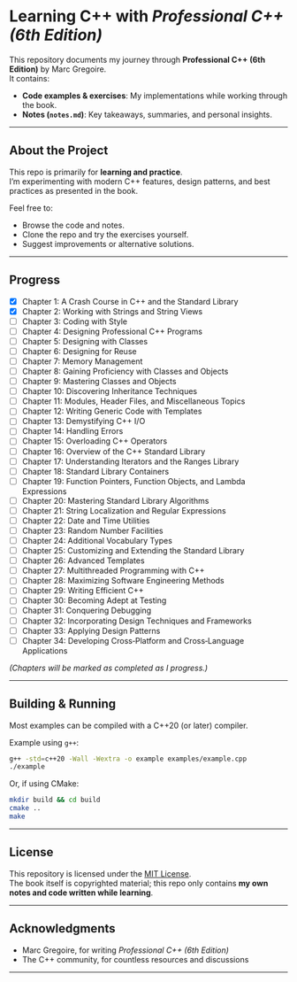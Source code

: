 # Learning C++ with *Professional C++ (6th Edition)*

This repository documents my journey through **Professional C++ (6th Edition)** by Marc Gregoire.  
It contains:
- **Code examples & exercises**: My implementations while working through the book.
- **Notes (`notes.md`)**: Key takeaways, summaries, and personal insights.

---

## About the Project
This repo is primarily for **learning and practice**.  
I’m experimenting with modern C++ features, design patterns, and best practices as presented in the book.  

Feel free to:
- Browse the code and notes.
- Clone the repo and try the exercises yourself.
- Suggest improvements or alternative solutions.

---

## Progress
- [x] Chapter 1: A Crash Course in C++ and the Standard Library
- [x] Chapter 2: Working with Strings and String Views
- [ ] Chapter 3: Coding with Style
- [ ] Chapter 4: Designing Professional C++ Programs
- [ ] Chapter 5: Designing with Classes
- [ ] Chapter 6: Designing for Reuse
- [ ] Chapter 7: Memory Management
- [ ] Chapter 8: Gaining Proficiency with Classes and Objects
- [ ] Chapter 9: Mastering Classes and Objects
- [ ] Chapter 10: Discovering Inheritance Techniques
- [ ] Chapter 11: Modules, Header Files, and Miscellaneous Topics
- [ ] Chapter 12: Writing Generic Code with Templates
- [ ] Chapter 13: Demystifying C++ I/O
- [ ] Chapter 14: Handling Errors
- [ ] Chapter 15: Overloading C++ Operators
- [ ] Chapter 16: Overview of the C++ Standard Library
- [ ] Chapter 17: Understanding Iterators and the Ranges Library
- [ ] Chapter 18: Standard Library Containers
- [ ] Chapter 19: Function Pointers, Function Objects, and Lambda Expressions
- [ ] Chapter 20: Mastering Standard Library Algorithms
- [ ] Chapter 21: String Localization and Regular Expressions
- [ ] Chapter 22: Date and Time Utilities
- [ ] Chapter 23: Random Number Facilities
- [ ] Chapter 24: Additional Vocabulary Types
- [ ] Chapter 25: Customizing and Extending the Standard Library
- [ ] Chapter 26: Advanced Templates
- [ ] Chapter 27: Multithreaded Programming with C++
- [ ] Chapter 28: Maximizing Software Engineering Methods
- [ ] Chapter 29: Writing Efficient C++
- [ ] Chapter 30: Becoming Adept at Testing
- [ ] Chapter 31: Conquering Debugging
- [ ] Chapter 32: Incorporating Design Techniques and Frameworks
- [ ] Chapter 33: Applying Design Patterns
- [ ] Chapter 34: Developing Cross‑Platform and Cross‑Language Applications

*(Chapters will be marked as completed as I progress.)*

---

## Building & Running
Most examples can be compiled with a C++20 (or later) compiler.  

Example using `g++`:
```bash
g++ -std=c++20 -Wall -Wextra -o example examples/example.cpp
./example
```

Or, if using CMake:
```bash
mkdir build && cd build
cmake ..
make
```

---

## License
This repository is licensed under the [MIT License](LICENSE).  
The book itself is copyrighted material; this repo only contains **my own notes and code written while learning**.

---

## Acknowledgments
- Marc Gregoire, for writing *Professional C++ (6th Edition)*  
- The C++ community, for countless resources and discussions

---
